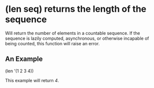 # (len seq) returns the length of the sequence
Will return the number of elements in a countable sequence. If the sequence is lazily computed, asynchronous, or otherwise incapable of being counted, this function will raise an error.

## An Example

  (len '(1 2 3 4))

This example will return _4_.
